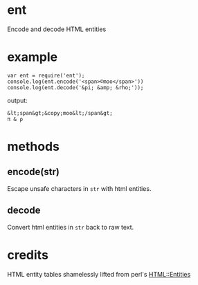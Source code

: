 ent
===

Encode and decode HTML entities

example
=======

    var ent = require('ent');
    console.log(ent.encode('<span>©moo</span>'))
    console.log(ent.decode('&pi; &amp; &rho;'));

output:

    &lt;span&gt;&copy;moo&lt;/span&gt;
    π & ρ

methods
=======

encode(str)
-----------

Escape unsafe characters in `str` with html entities.

decode
------

Convert html entities in `str` back to raw text.

credits
=======

HTML entity tables shamelessly lifted from perl's
[HTML::Entities](http://cpansearch.perl.org/src/GAAS/HTML-Parser-3.68/lib/HTML/Entities.pm)
